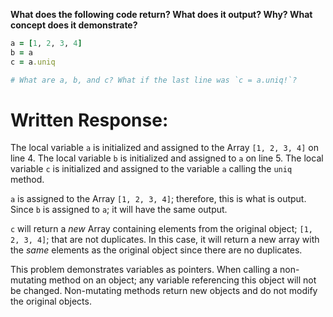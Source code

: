 **What does the following code return? What does it output? Why? What concept does it demonstrate?**

```ruby
a = [1, 2, 3, 4]
b = a
c = a.uniq

# What are a, b, and c? What if the last line was `c = a.uniq!`?
```

# Written Response:

The local variable `a` is initialized and assigned to the Array `[1, 2, 3, 4]` on line 4. The local variable `b` is initialized and assigned to `a` on line 5. The local variable `c` is initialized and assigned to the variable `a` calling the `uniq` method.

`a` is assigned to the Array `[1, 2, 3, 4]`; therefore, this is what is output. Since `b` is assigned to `a`; it will have the same output.

`c` will return a *new* Array containing elements from the original object; `[1, 2, 3, 4]`; that are not duplicates. In this case, it will return a new array with the *same* elements as the original object since there are no duplicates.

This problem demonstrates variables as pointers. When calling a non-mutating method on an object; any variable referencing this object will not be changed. Non-mutating methods return new objects and do not modify the original objects.

